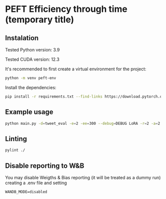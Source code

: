 # PEFT Efficiency through time (temporary title)



## Instalation

Tested Python version: 3.9

Tested CUDA version: 12.3

It's recommended to first create a virtual environment for the project:
```bash
python -m venv peft-env
```

Install the dependencies:
```bash
pip install -r requirements.txt --find-links https://download.pytorch.org/whl/torch_stable.html
```

## Example usage

```bash
python main.py -d=tweet_eval -e=2 -ee=300 --debug=DEBUG LoRA -r=2 -a=2 -d=0.1
```

## Linting
```bash
pylint ./
```

## Disable reporting to W&B

You may disable Weigths & Bias reporting (it will be treated as a dummy run) creating a .env file and setting

```
WANDB_MODE=disabled
```